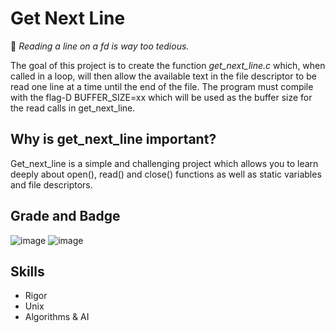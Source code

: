 # Get Next Line

:yawning_face: *Reading a line on a fd is way too tedious.*

The goal of this project is to create the function _get_next_line.c_ which, when called in a loop, will then allow the available text in the file descriptor to be read one line at a time until the end of the file. The program must compile with the flag-D BUFFER_SIZE=xx which will be used as the buffer size for the read calls in get_next_line.

## Why is get_next_line important?
Get_next_line is a simple and challenging project which allows you to learn deeply about open(), read() and close() functions as well as static variables and file descriptors.

## Grade and Badge 
![image](https://user-images.githubusercontent.com/85964972/132257264-f92eb828-0168-46d7-aa10-15a6bf44ef6e.png)
![image](https://user-images.githubusercontent.com/85964972/132258308-4a7ceea0-b212-4a51-a300-88c9bd1706ef.png)

## Skills
* Rigor
* Unix
* Algorithms & AI 
